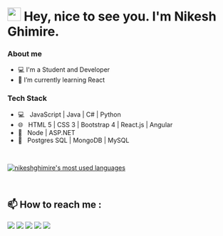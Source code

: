 <h1><img src="https://emojis.slackmojis.com/emojis/images/1531849430/4246/blob-sunglasses.gif?1531849430" width="30"/> Hey, nice to see you. I'm Nikesh Ghimire.</h1>

### About me

- 💻 I'm a Student and Developer
- 🌱 I’m currently learning React

### Tech Stack

- 💻 &nbsp; JavaScript | Java | C# | Python
- 🌐 &nbsp; HTML 5 | CSS 3 | Bootstrap 4 | React.js | Angular
- 🧰 &nbsp; Node | ASP.NET
- 💾 &nbsp; Postgres SQL | MongoDB | MySQL

<br />

[![nikeshghimire's most used languages](https://github-readme-stats.vercel.app/api/top-langs/?username=nikeshghimire77&layout=compact&theme=radical)](https://github.com/nikeshghimire77)

<!-- ### Connect with me: -->

<br />

## :mailbox: How to reach me :

[<img src="https://img.icons8.com/bubbles/50/000000/gmail.png"/>](mailto:nikeshghimire77@gmail.com)
[<img target="_blank" src="https://img.icons8.com/bubbles/50/000000/linkedin.png"/>](https://www.linkedin.com/in/nikesh-ghimire-738266bb/)
[<img target="_blank" src="https://img.icons8.com/bubbles/50/000000/github.png">](https://github.com/nikeshghimire77)
[<img target="_blank" src="https://img.icons8.com/bubbles/50/000000/twitter.png"/>](https://www.twitter.com/nikeshghimire77/)
[<img target="_blank" src="https://img.icons8.com/bubbles/50/000000/instagram-new.png"/>](https://www.instagram.com/nikeshghimire77/)
